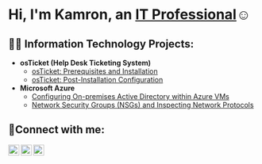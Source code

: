 <h1>Hi, I'm Kamron, an <a href="https://linkedin.com/in/kamron-leon-west">IT Professional</a>☺</h1>

<h2>👨‍💻 Information Technology Projects:</h2>

- <b>osTicket (Help Desk Ticketing System)</b>
  - [osTicket: Prerequisites and Installation](https://github.com/KamronLeonWest/osticket-prereqs)
  - [osTicket: Post-Installation Configuration](https://github.com/KamronLeonWest/post-install-config)
- <b>Microsoft Azure</b>
  - [Configuring On-premises Active Directory within Azure VMs](https://github.com/KamronLeonWest/configure-ad)
  - [Network Security Groups (NSGs) and Inspecting Network Protocols](https://github.com/KamronLeonWest/azure-network-protocols)

<h2>🤳Connect with me:</h2>

[<img align="left" alt="Kamron | Twitter" width="22px" src="https://cdn.jsdelivr.net/npm/simple-icons@v3/icons/twitter.svg" />][twitter]
[<img align="left" alt="Kamron | LinkedIn" width="22px" src="https://cdn.jsdelivr.net/npm/simple-icons@v3/icons/linkedin.svg" />][linkedin]
[<img align="left" alt="Kamron | Instagram" width="22px" src="https://cdn.jsdelivr.net/npm/simple-icons@v3/icons/instagram.svg" />][instagram]

[twitter]: https://twitter.com/LWKamron
[instagram]: https://www.instagram.com/westkamron
[linkedin]: https://linkedin.com/in/kamron-leon-west
